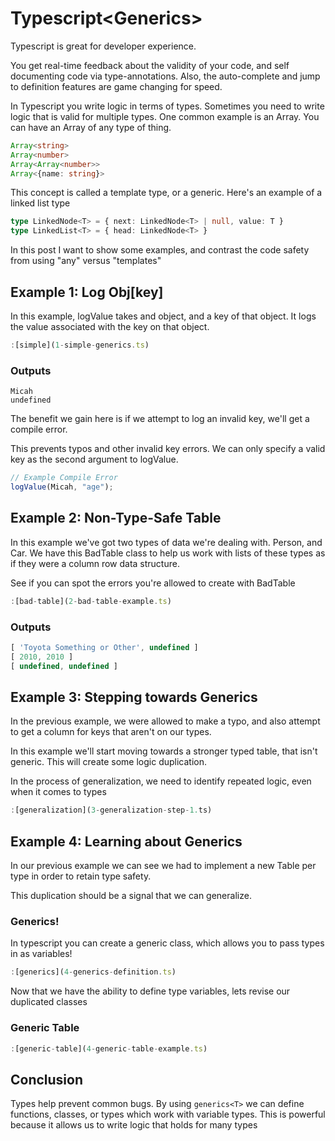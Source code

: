 # Typescript\<Generics>

Typescript is great for developer experience. 

You get real-time feedback about the validity of your code, and self documenting code via type-annotations. Also, the auto-complete and jump to definition features are game changing for speed.

In Typescript you write logic in terms of types. Sometimes you need to write logic that is valid for multiple types. One common example is an Array. You can have an Array of any type of thing.

```typescript
Array<string>
Array<number>
Array<Array<number>>
Array<{name: string}>
```

This concept is called a template type, or a generic. Here's an example of a linked list type

```typescript
type LinkedNode<T> = { next: LinkedNode<T> | null, value: T }
type LinkedList<T> = { head: LinkedNode<T> }
```

In this post I want to show some examples, and contrast the code safety from using "any" versus "templates"

## Example 1: Log Obj[key]
In this example, logValue takes and object, and a key of that object. It logs the value associated with the key on that object.

```typescript
:[simple](1-simple-generics.ts)
```

### Outputs
```
Micah
undefined
```

The benefit we gain here is if we attempt to log an invalid key, we'll get a compile error.

This prevents typos and other invalid key errors. We can only specify a valid key as the second argument to logValue.
```typescript
// Example Compile Error
logValue(Micah, "age");
```

## Example 2: Non-Type-Safe Table
In this example we've got two types of data we're dealing with.  Person, and Car. We have this BadTable class to help us work with lists of these types as if they were a column row data structure.

See if you can spot the errors you're allowed to create with BadTable

```typescript
:[bad-table](2-bad-table-example.ts)
```
### Outputs
```typescript
[ 'Toyota Something or Other', undefined ]
[ 2010, 2010 ]
[ undefined, undefined ]
```


## Example 3: Stepping towards Generics
In the previous example, we were allowed to make a typo, and also attempt to get a column for keys that aren't on our types. 

In this example we'll start moving towards a stronger typed table, that isn't generic. This will create some logic duplication.

In the process of generalization, we need to identify repeated logic, even when it comes to types

```typescript
:[generalization](3-generalization-step-1.ts)
```

## Example 4: Learning about Generics
In our previous example we can see we had to implement a new Table per type in order to retain type safety.

This duplication should be a signal that we can generalize.

### Generics! 
In typescript you can create a generic class, which allows you to pass types in as variables!

```typescript
:[generics](4-generics-definition.ts)
```

Now that we have the ability to define type variables, lets revise our duplicated classes

### Generic Table

```typescript
:[generic-table](4-generic-table-example.ts)
```


## Conclusion
Types help prevent common bugs. By using `generics<T>` we can define functions, classes, or types which work with variable types. This is powerful because it allows us to write logic that holds for many types

